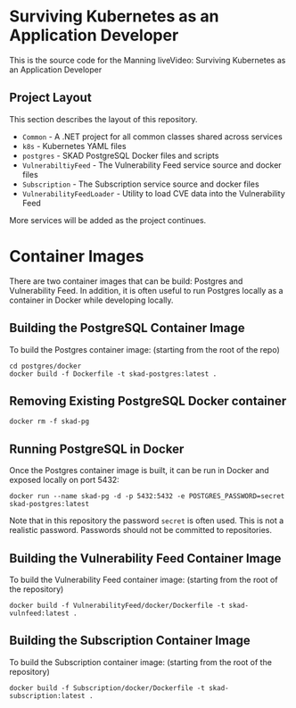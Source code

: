 # Surviving Kubernetes as an Application Developer

This is the source code for the Manning liveVideo: Surviving Kubernetes as an Application Developer

## Project Layout

This section describes the layout of this repository.

* `Common` - A .NET project for all common classes shared across services
* `k8s` - Kubernetes YAML files
* `postgres` - SKAD PostgreSQL Docker files and scripts
* `VulnerabiltiyFeed` - The Vulnerability Feed service source and docker files
* `Subscription` - The Subscription service source and docker files
* `VulnerabilityFeedLoader` - Utility to load CVE data into the Vulnerability Feed

More services will be added as the project continues.

# Container Images

There are two container images that can be build: Postgres and Vulnerability Feed. In addition, it is often useful to run Postgres locally as a container in Docker while developing locally.

## Building the PostgreSQL Container Image

To build the Postgres container image: (starting from the root of the repo)

```
cd postgres/docker
docker build -f Dockerfile -t skad-postgres:latest .
```

## Removing Existing PostgreSQL Docker container

```
docker rm -f skad-pg
```

## Running PostgreSQL in Docker

Once the Postgres container image is built, it can be run in Docker and exposed locally on port 5432:

```
docker run --name skad-pg -d -p 5432:5432 -e POSTGRES_PASSWORD=secret skad-postgres:latest
```

Note that in this repository the password `secret` is often used. This is not a realistic password. Passwords should not be committed to repositories.

## Building the Vulnerability Feed Container Image

To build the Vulnerability Feed container image: (starting from the root of the repository)

```
docker build -f VulnerabilityFeed/docker/Dockerfile -t skad-vulnfeed:latest .
```

## Building the Subscription Container Image

To build the Subscription container image: (starting from the root of the repository)

```
docker build -f Subscription/docker/Dockerfile -t skad-subscription:latest .
```


